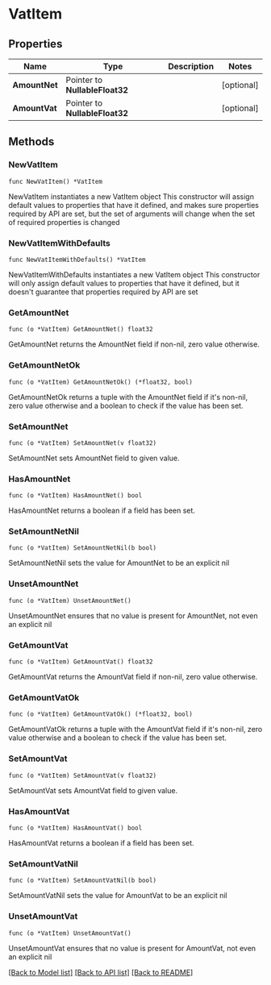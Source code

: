 # VatItem

## Properties

Name | Type | Description | Notes
------------ | ------------- | ------------- | -------------
**AmountNet** | Pointer to **NullableFloat32** |  | [optional] 
**AmountVat** | Pointer to **NullableFloat32** |  | [optional] 

## Methods

### NewVatItem

`func NewVatItem() *VatItem`

NewVatItem instantiates a new VatItem object
This constructor will assign default values to properties that have it defined,
and makes sure properties required by API are set, but the set of arguments
will change when the set of required properties is changed

### NewVatItemWithDefaults

`func NewVatItemWithDefaults() *VatItem`

NewVatItemWithDefaults instantiates a new VatItem object
This constructor will only assign default values to properties that have it defined,
but it doesn't guarantee that properties required by API are set

### GetAmountNet

`func (o *VatItem) GetAmountNet() float32`

GetAmountNet returns the AmountNet field if non-nil, zero value otherwise.

### GetAmountNetOk

`func (o *VatItem) GetAmountNetOk() (*float32, bool)`

GetAmountNetOk returns a tuple with the AmountNet field if it's non-nil, zero value otherwise
and a boolean to check if the value has been set.

### SetAmountNet

`func (o *VatItem) SetAmountNet(v float32)`

SetAmountNet sets AmountNet field to given value.

### HasAmountNet

`func (o *VatItem) HasAmountNet() bool`

HasAmountNet returns a boolean if a field has been set.

### SetAmountNetNil

`func (o *VatItem) SetAmountNetNil(b bool)`

 SetAmountNetNil sets the value for AmountNet to be an explicit nil

### UnsetAmountNet
`func (o *VatItem) UnsetAmountNet()`

UnsetAmountNet ensures that no value is present for AmountNet, not even an explicit nil
### GetAmountVat

`func (o *VatItem) GetAmountVat() float32`

GetAmountVat returns the AmountVat field if non-nil, zero value otherwise.

### GetAmountVatOk

`func (o *VatItem) GetAmountVatOk() (*float32, bool)`

GetAmountVatOk returns a tuple with the AmountVat field if it's non-nil, zero value otherwise
and a boolean to check if the value has been set.

### SetAmountVat

`func (o *VatItem) SetAmountVat(v float32)`

SetAmountVat sets AmountVat field to given value.

### HasAmountVat

`func (o *VatItem) HasAmountVat() bool`

HasAmountVat returns a boolean if a field has been set.

### SetAmountVatNil

`func (o *VatItem) SetAmountVatNil(b bool)`

 SetAmountVatNil sets the value for AmountVat to be an explicit nil

### UnsetAmountVat
`func (o *VatItem) UnsetAmountVat()`

UnsetAmountVat ensures that no value is present for AmountVat, not even an explicit nil

[[Back to Model list]](../README.md#documentation-for-models) [[Back to API list]](../README.md#documentation-for-api-endpoints) [[Back to README]](../README.md)


